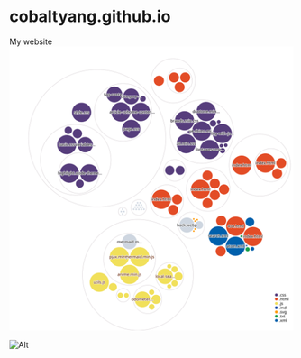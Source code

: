 # cobaltyang.github.io
My website
![Visualization of the codebase](./diagram.svg)


![Alt](https://repobeats.axiom.co/api/embed/418d32d918eed86c6c20bc98c0ea283245935821.svg "Repobeats analytics image")
